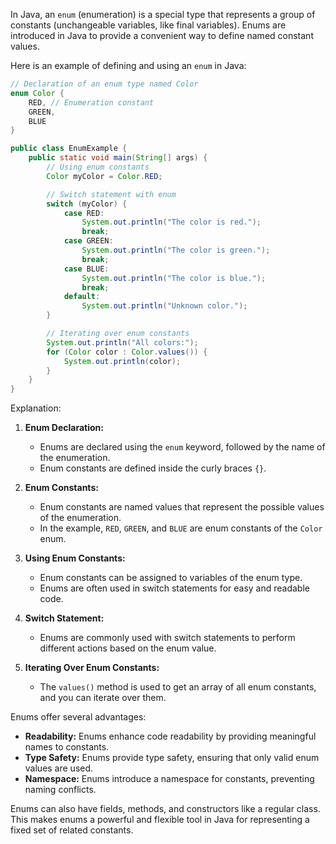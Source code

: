 In Java, an `enum` (enumeration) is a special type that represents a group of constants (unchangeable variables, like final variables). Enums are introduced in Java to provide a convenient way to define named constant values.

Here is an example of defining and using an `enum` in Java:

```java
// Declaration of an enum type named Color
enum Color {
    RED, // Enumeration constant
    GREEN,
    BLUE
}

public class EnumExample {
    public static void main(String[] args) {
        // Using enum constants
        Color myColor = Color.RED;

        // Switch statement with enum
        switch (myColor) {
            case RED:
                System.out.println("The color is red.");
                break;
            case GREEN:
                System.out.println("The color is green.");
                break;
            case BLUE:
                System.out.println("The color is blue.");
                break;
            default:
                System.out.println("Unknown color.");
        }

        // Iterating over enum constants
        System.out.println("All colors:");
        for (Color color : Color.values()) {
            System.out.println(color);
        }
    }
}
```

Explanation:

1. **Enum Declaration:**
   - Enums are declared using the `enum` keyword, followed by the name of the enumeration.
   - Enum constants are defined inside the curly braces `{}`.

2. **Enum Constants:**
   - Enum constants are named values that represent the possible values of the enumeration.
   - In the example, `RED`, `GREEN`, and `BLUE` are enum constants of the `Color` enum.

3. **Using Enum Constants:**
   - Enum constants can be assigned to variables of the enum type.
   - Enums are often used in switch statements for easy and readable code.

4. **Switch Statement:**
   - Enums are commonly used with switch statements to perform different actions based on the enum value.

5. **Iterating Over Enum Constants:**
   - The `values()` method is used to get an array of all enum constants, and you can iterate over them.

Enums offer several advantages:

- **Readability:** Enums enhance code readability by providing meaningful names to constants.
- **Type Safety:** Enums provide type safety, ensuring that only valid enum values are used.
- **Namespace:** Enums introduce a namespace for constants, preventing naming conflicts.

Enums can also have fields, methods, and constructors like a regular class. This makes enums a powerful and flexible tool in Java for representing a fixed set of related constants.